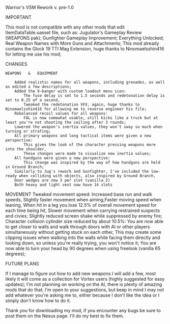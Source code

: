 Warrior's VSM Rework v. pre-1.0

IMPORTANT

This mod is not compatible with any other mods that edit ItemDataTable.uasset file, such as:
   Jugulator's Gameplay Review (WEAPONS pak);
   Gunfighter Gameplay Improvement;
   Everything Unlocked;
   Real Weapon Names with More Guns and Attachments;
   This mod already contains the Glock 19 TTI Mag Extension, huge thanks to Ninomaelsshin416 for letting me use his mod;

CHANGES

    WEAPONS   &   EQUIPMENT

        Added realistic names for all weapons, including grenades, as well as edited a few descriptions;
        Added the 9-banger with custom loadout menu icon:
            The fuse delay is set to 1.5 seconds and redetonation delay is set to 0.25 of a second, 
            Tweaked the redetonation VFX, again, huge thanks to Ninomaelsshin416 for allowing me to reverse engineer his file;
        Rebalanced recoil values for all weapons:
            FAL is now somewhat usable, still kicks like a truck but at least you're not shooting the ceiling after 3 rounds;
        Lowered the weapon's inertia values, they won't sway so much when turning or strafing;
        All primary weapons and long tactical items were given a new perspective:
            This gives the look of the character pressing weapons more into the shoulder,
            These changes were made to visualize new inertia values;
        All handguns were given a new perspective:
            This change was inspired by the way of how handguns are held in Ground Branch;
        Similarly to Jug's rework and Gunfighter, I've included the low-ready when colliding with objects, also inspired by Ground Branch,
        Door wedges are now 3 per slot (vanilla 2)
        Both heavy and light vest now have 14 slots 

MOVEMENT
Tweaked movement speed:
    Increased base run and walk speeds,
    Slightly faster movement when aiming,Faster moving speed when leaning,
    When hit in a leg you lose 12.5% of overall movement speed for each time being hit,
    Slower movement when carrying restrained suspects and civies;
Slightly reduced screen shake while suppressed by enemy fire;
Character collision cylinder size reduced by about 10.5%:
    You are now able to get closer to walls and walk through doors with AI or other players simultaneously without getting stuck on each other,
    This may create some clipping issues when walking into the walls while facing them directly and looking down, so unless you're really trying, you won't notice it;
You are now able to turn your head by 90 degrees when using freelook (vanilla 65 degrees);

FUTURE PLANS

If I manage to figure out how to add new weapons I will add a few, most likely it will come as a collection for Vortex users (highly suggested for easy updates);
I'm not planning on working on the AI, there is plenty of amazing mods that do that;
I'm open to your suggestions, but keep in mind I may not add whatever you're asking me to, either because I don't like the idea or I simply don't know how to do it.

Thank you for downloading my mod, if you encounter any bugs be sure to post them on the Nexus page. I'll do my best to fix them.